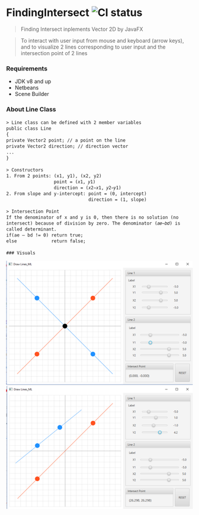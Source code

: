 # FindingIntersect ![CI status](https://img.shields.io/badge/build-passing-brightgreen.svg)

> Finding Intersect inplements Vector 2D by JavaFX

> To interact with user input from mouse and keyboard (arrow keys), and to visualize 2 lines corresponding to user input and the intersection point of 2 lines

### Requirements
* JDK v8 and up
* Netbeans
* Scene Builder

### About Line Class
```
> Line class can be defined with 2 member variables
public class Line
{
private Vector2 point; // a point on the line 
private Vector2 direction; // direction vector
...
}

> Constructors
1. From 2 points: (x1, y1), (x2, y2) 
                  point = (𝑥1, 𝑦1) 
                  direction = (𝑥2−𝑥1, 𝑦2−𝑦1)
2. From slope and y-intercept: point = (0, intercept) 
                               direction = (1, slope)
                               
> Intersection Point
If the denominator of x and y is 0, then there is no solution (no intersect) because of division by zero. The denominator (𝑎𝑒−𝑏𝑑) is called determinant.
if(ae – bd != 0) return true; 
else             return false;

### Visuals
```
![pic11](./pic11.png)
![pic12](./pic12.png)
